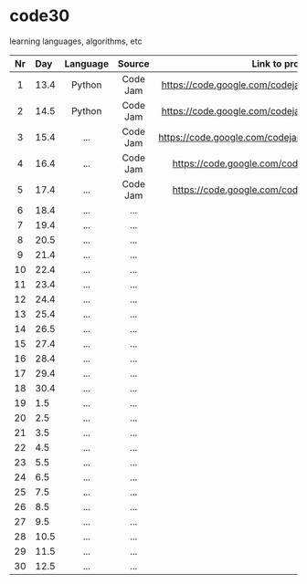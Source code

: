 # code30

learning languages, algorithms, etc

| Nr | Day  | Language |  Source  |                       Link to problem statement                  |
|:--:|:-----|:--------:|:--------:|:----------------------------------------------------------------:|
|  1 | 13.4 |  Python  | Code Jam |   https://code.google.com/codejam/contest/635101/dashboard#s=p0  |  
|  2 | 14.5 |  Python  | Code Jam |   https://code.google.com/codejam/contest/189252/dashboard#s=p0  | 
|  3 | 15.4 |    ...   | Code Jam |   https://code.google.com/codejam/contest/4284486/dashboard#s=p1 |  
|  4 | 16.4 |    ...   | Code Jam |   https://code.google.com/codejam/contest/4224486/dashboard      |    
|  5 | 17.4 |    ...   | Code Jam |   https://code.google.com/codejam/contest/5214486/dashboard      |  
|  6 | 18.4 |    ...   |    ...   |                                  ...                             | 
|  7 | 19.4 |    ...   |    ...   |                                  ...                             |   
|  8 | 20.5 |    ...   |    ...   |                                  ...                             |  
|  9 | 21.4 |    ...   |    ...   |                                  ...                             |     
| 10 | 22.4 |    ...   |    ...   |                                  ...                             |   
| 11 | 23.4 |    ...   |    ...   |                                  ...                             |  
| 12 | 24.4 |    ...   |    ...   |                                  ...                             | 
| 13 | 25.4 |    ...   |    ...   |                                  ...                             |     
| 14 | 26.5 |    ...   |    ...   |                                  ...                             | 
| 15 | 27.4 |    ...   |    ...   |                                  ...                             |  
| 16 | 28.4 |    ...   |    ...   |                                  ...                             |  
| 17 | 29.4 |    ...   |    ...   |                                  ...                             | 
| 18 | 30.4 |    ...   |    ...   |                                  ...                             | 
| 19 |  1.5 |    ...   |    ...   |                                  ...                             | 
| 20 |  2.5 |    ...   |    ...   |                                  ...                             |     
| 21 |  3.5 |    ...   |    ...   |                                  ...                             |  
| 22 |  4.5 |    ...   |    ...   |                                  ...                             | 
| 23 |  5.5 |    ...   |    ...   |                                  ...                             |     
| 24 |  6.5 |    ...   |    ...   |                                  ...                             |    
| 25 |  7.5 |    ...   |    ...   |                                  ...                             | 
| 26 |  8.5 |    ...   |    ...   |                                  ...                             |    
| 27 |  9.5 |    ...   |    ...   |                                  ...                             |   
| 28 | 10.5 |    ...   |    ...   |                                  ...                             |     
| 29 | 11.5 |    ...   |    ...   |                                  ...                             | 
| 30 | 12.5 |    ...   |    ...   |                                  ...                             | 

